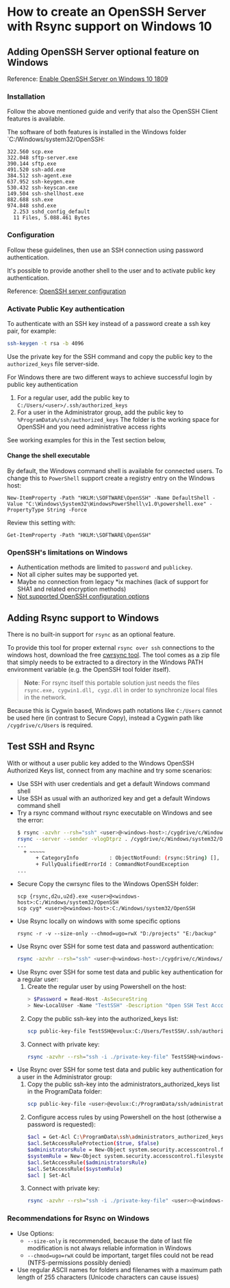 # How to create an OpenSSH Server with Rsync support on Windows 10

## Adding OpenSSH Server optional feature on Windows

Reference: [Enable OpenSSH Server on Windows 10 1809](https://docs.microsoft.com/en-us/windows-server/administration/openssh/openssh_install_firstuse)

### Installation

Follow the above mentioned guide and verify that also the OpenSSH Client features is available.

The software of both features is installed in the Windows folder `C:/Windows/system32/OpenSSH:
```
322.560 scp.exe
322.048 sftp-server.exe
390.144 sftp.exe
491.520 ssh-add.exe
384.512 ssh-agent.exe
637.952 ssh-keygen.exe
530.432 ssh-keyscan.exe
149.504 ssh-shellhost.exe
882.688 ssh.exe
974.848 sshd.exe
  2.253 sshd_config_default
  11 Files, 5.088.461 Bytes
```

### Configuration

Follow these guidelines, then use an SSH connection using password authentication.

It's possible to provide another shell to the user and to activate public key authentication.

Reference: [OpenSSH server configuration](https://docs.microsoft.com/en-us/windows-server/administration/openssh/openssh_server_configuration)

### Activate Public Key authentication

To authenticate with an SSH key instead of a password create a ssh key pair, for example:
```bash
ssh-keygen -t rsa -b 4096
```

Use the private key for the SSH command and copy the public key to the `authorized_keys` file server-side.

For Windows there are two different ways to achieve successful login by public key authentication

1. For a regular user, add the public key to `C:/Users/<user>/.ssh/authorized_keys`
1. For a user in the Administrator group, add the public key to `%ProgramData%/ssh/authorized_keys`
   The folder is the working space for OpenSSH and you need administrative access rights

See working examples for this in the Test section below,

#### Change the shell executable

By default, the Windows command shell is available for connected users.
To change this to `PowerShell` support create a registry entry on the Windows host:
```
New-ItemProperty -Path "HKLM:\SOFTWARE\OpenSSH" -Name DefaultShell -Value "C:\Windows\System32\WindowsPowerShell\v1.0\powershell.exe" -PropertyType String -Force
```

Review this setting with:
```
Get-ItemProperty -Path "HKLM:\SOFTWARE\OpenSSH"  
```

### OpenSSH's limitations on Windows

- Authentication methods are limited to `password` and `publickey`.
- Not all cipher suites may be supported yet.
- Maybe no connection from legacy *ix machines (lack of support for SHA1 and related encryption methods)
- [Not supported OpenSSH configuration options](
https://docs.microsoft.com/de-de/windows-server/administration/openssh/openssh_server_configuration#not-supported)

## Adding Rsync support to Windows

There is no built-in support for `rsync` as an optional feature.

To provide this tool for proper external `rsync over ssh` connections to the windows host,
download the free [cwrsync tool](https://www.itefix.net/cwrsync).
The tool comes as a zip file that simply needs to be extracted to a directory in the
Windows PATH environment variable (e.g. the OpenSSH tool folder itself).

>**Note**: For rsync itself this portable solution just needs the files
>`rsync.exe, cygwin1.dll, cygz.dll` 
>in order to synchronize local files in the network.

Because this is Cygwin based, Windows path notations like `C:/Users`
cannot be used here (in contrast to Secure Copy), instead a Cygwin
path like `/cygdrive/c/Users` is required.

## Test SSH and Rsync

With or without a user public key added to the Windows OpenSSH Authorized Keys list, 
connect from any machine and try some scenarios:

- Use SSH with user credentials and get a default Windows command shell
- Use SSH as usual with an authorized key and get a default Windows command shell
- Try a rsync command without rsync executable on Windows and see the error:
  ```bash
  $ rsync -azvhr --rsh="ssh" <user>@<windows-host>:/cygdrive/c/Windows/system32/OpenSSH .
  rsync --server --sender -vlogDtprz . /cygdrive/c/Windows/system32/Ope ...
  ...
    + ~~~~~
        + CategoryInfo          : ObjectNotFound: (rsync:String) [], CommandNotFoundException
        + FullyQualifiedErrorId : CommandNotFoundException
  ...
  ```
- Secure Copy the cwrsync files to the Windows OpenSSH folder:
  ```
  scp {rsync,d2u,u2d}.exe <user>@<windows-host>:C:/Windows/system32/OpenSSH
  scp cyg* <user>@<windows-host>:C:/Windows/system32/OpenSSH
  ```
- Use Rsync locally on windows with some specific options
  ```
  rsync -r -v --size-only --chmod=ugo=rwX "D:/projects" "E:/backup"
  ```
- Use Rsync over SSH for some test data and password authentication:
  ```bash
  rsync -azvhr --rsh="ssh" <user>@<windows-host>:/cygdrive/c/Windows/system32/OpenSSH local-sync
  ```
- Use Rsync over SSH for some test data and public key authentication for a regular user:
    1. Create the regular user by using Powershell on the host:
       ```bash
       > $Password = Read-Host -AsSecureString
       > New-LocalUser -Name "TestSSH" -Description "Open SSH Test Account" -Password $Password
       ```
    2. Copy the public ssh-key into the authorized_keys list:
       ```bash
       scp public-key-file TestSSH@evolux:C:/Users/TestSSH/.ssh/authorized_keys
       ```
    1. Connect with private key:
       ```bash
       rsync -azvhr --rsh="ssh -i ./private-key-file" TestSSH@<windows-host>:/cygdrive/c/Windows/system32/OpenSSH local-sync
       ```
- Use Rsync over SSH for some test data and public key authentication for a user in the Administrator group:
    1. Copy the public ssh-key into the administrators_authorized_keys list in the ProgramData folder:
       ```bash
       scp public-key-file <user>@evolux:C:/ProgramData/ssh/administrators_authorized_keys
       ```
    1. Configure access rules by using Powershell on the host (otherwise a password is requested):
       ```bash
       $acl = Get-Acl C:\ProgramData\ssh\administrators_authorized_keys
       $acl.SetAccessRuleProtection($true, $false)
       $administratorsRule = New-Object system.security.accesscontrol.filesystemaccessrule("Administrators","FullControl","Allow")
       $systemRule = New-Object system.security.accesscontrol.filesystemaccessrule("SYSTEM","FullControl","Allow")
       $acl.SetAccessRule($administratorsRule)
       $acl.SetAccessRule($systemRule)
       $acl | Set-Acl
       ```      
    1. Connect with private key:
       ```bash
       rsync -azvhr --rsh="ssh -i ./private-key-file" <user>>@<windows-host>:/cygdrive/c/Windows/system32/OpenSSH local-sync
       ```
         
### Recommendations for Rsync on Windows

- Use Options:
  - `--size-only` is recommended, because the date of last file modification is not always reliable information in Windows
  - `--chmod=ugo=rwX` could be important, target files could not be read (NTFS-permissions possibly denied)
- Use regular ASCII names for folders and filenames with a maximum path length of 255 characters (Unicode characters can cause issues)


